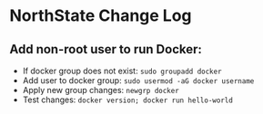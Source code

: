 # NorthState Change Log
## Add non-root user to run Docker:
- If docker group does not exist: `sudo groupadd docker`
- Add user to docker group: `sudo usermod -aG docker username`
- Apply new group changes: `newgrp docker`
- Test changes: `docker version; docker run hello-world`
